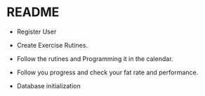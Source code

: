 # README

* Register User

* Create Exercise Rutines.

* Follow the rutines and Programming it in the calendar.

* Follow you progress and check your fat rate and performance.

* Database initialization


